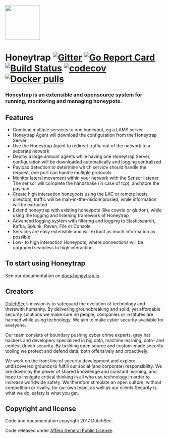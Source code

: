 <img src="http://docs.honeytrap.io/images/logo.png" height="110" />

# Honeytrap [![Gitter](https://badges.gitter.im/Join%20Chat.svg)](https://gitter.im/honeytrap/honeytrap?utm_source=badge&utm_medium=badge&utm_campaign=&utm_campaign=pr-badge&utm_content=badge) [![Go Report Card](https://goreportcard.com/badge/honeytrap/honeytrap)](https://goreportcard.com/report/honeytrap/honeytrap) [![Build Status](https://travis-ci.org/honeytrap/honeytrap.svg?branch=master)](https://travis-ci.org/honeytrap/honeytrap) [![codecov](https://codecov.io/gh/honeytrap/honeytrap/branch/master/graph/badge.svg)](https://codecov.io/gh/honeytrap/honeytrap) [![Docker pulls](https://img.shields.io/docker/pulls/honeytrap/honeytrap.svg)](https://hub.docker.com/r/honeytrap/honeytrap/)

### Honeytrap is an extensible and opensource system for running, monitoring and managing honeypots. 

## Features

* Combine multiple services to one honeypot, eg a LAMP server
* Honeytrap Agent will download the configuration from the Honeytrap Server
* Use the Honeytrap Agent to redirect traffic out of the network to a seperate network
* Deploy a large amount agents while having one Honeytrap Server, configuration will be downloaded automatically and logging centralized
* Payload detection to determine which service should handle the request, one port can handle multiple protocols
* Monitor lateral movement within your network with the Sensor listener. The sensor will complete the handshake (in case of tcp), and store the payload
* Create high interaction honeypots using the LXC or remote hosts directors, traffic will be man-in-the-middle proxied, while information will be extracted
* Extend honeytrap with existing honeypots (like cowrie or glutton), while using the logging and listening framework of Honeytrap
* Advanced logging system with filtering and logging to Elasticsearch, Kafka, Splunk, Raven, File or Console
* Services are easy extensible and will extract as much information as possible
* Low- to high interaction Honeypots, where connections will be upgraded seamless to high interaction

## To start using Honeytrap

See our documentation on [docs.honeytrap.io](http://docs.honeytrap.io/docs/home/).

## Creators

[DutchSec](https://dutchsec.com)’s mission is to safeguard the evolution of technology and therewith humanity. By delivering  groundbreaking and solid, yet affordable security solutions we make sure no people, companies or institutes are harmed while using technology. We aim to make cyber security available for everyone.

Our team consists of boundary pushing cyber crime experts, grey hat hackers and developers specialized in big data, machine learning, data- and context driven security. By building open source and custom-made security tooling we protect and defend data, both offensively and proactively. 

We work on the front line of security development and explore undiscovered grounds to fulfill our social (and corporate) responsibility. We are driven by the power of shared knowledge and constant learning, and hope to instigate critical thinking in all who use technology in order to increase worldwide safety. We therefore stimulate an open culture, without competition or rivalry, for our own team, as well as our clients.Security is what we do, safety is what you get.

## Copyright and license

Code and documentation copyright 2017 DutchSec.

Code released under [Affero General Public License](LICENSE).
